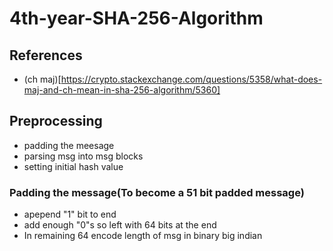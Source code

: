 # 4th-year-SHA-256-Algorithm
## References
- (ch maj)[https://crypto.stackexchange.com/questions/5358/what-does-maj-and-ch-mean-in-sha-256-algorithm/5360]
  
## Preprocessing
- padding the meesage
- parsing msg into msg blocks
- setting initial hash value

### Padding the message(To become a 51 bit padded message)
- apepend "1" bit to end
- add enough "0"s so left with 64 bits at the end
- In remaining 64 encode length of msg in binary big indian
